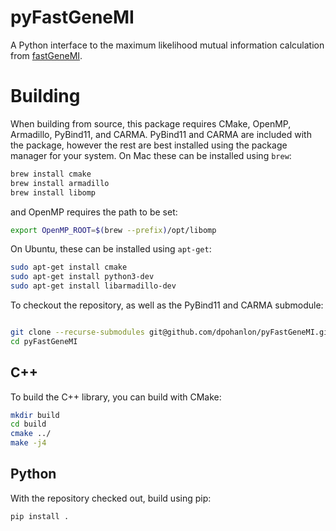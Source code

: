 # pyFastGeneMI

A Python interface to the maximum likelihood mutual information calculation from [fastGeneMI](https://github.com/jonathanishhorowicz/fastGeneMI).

Building
========

When building from source, this package requires CMake, OpenMP, Armadillo, PyBind11, and CARMA. PyBind11 and CARMA are included with the package, however the rest are best installed using the package manager for your system. On Mac these can be installed using `brew`:

```bash
brew install cmake
brew install armadillo
brew install libomp
```

and OpenMP requires the path to be set:

``` bash
export OpenMP_ROOT=$(brew --prefix)/opt/libomp
```

On Ubuntu, these can be installed using `apt-get`:

```bash
sudo apt-get install cmake
sudo apt-get install python3-dev
sudo apt-get install libarmadillo-dev

```

To checkout the repository, as well as the PyBind11 and CARMA submodule:

``` bash

git clone --recurse-submodules git@github.com/dpohanlon/pyFastGeneMI.git
cd pyFastGeneMI
```

C++
---

To build the C++ library, you can build with CMake:

```bash
mkdir build
cd build
cmake ../
make -j4
```

Python
-----

With the repository checked out, build using pip:

```bash
pip install .
```
